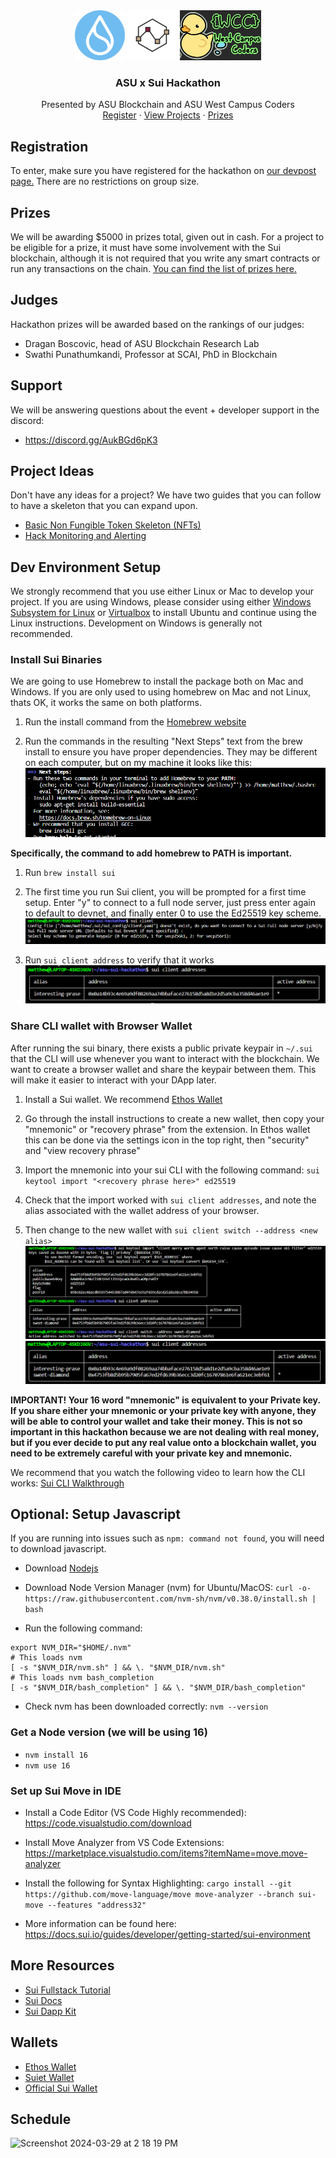 
<div align="center">
    <div class="flex-container"><!-- .element: style="display: flex; flex-direction: row" -->
      <img src="images/sui.png" alt="Logo" width="80" height="80">
      <img src="images/blockchainatasu.jpeg" alt="Logo" width="80" height="80">
      <img src="images/wcc.jpg" alt="Logo" width="130" height="80">
    </div>

<h3 align="center">ASU x Sui Hackathon</h3>

  <p align="center">
    Presented by ASU Blockchain and ASU West Campus Coders
    <br />
    <a href="https://asu-x-sui-hackathon.devpost.com/">Register</a>
    ·
    <a href="https://asu-x-sui-hackathon.devpost.com/project-gallery">View Projects</a>
    ·
    <a href="https://asu-x-sui-hackathon.devpost.com/#prizes">Prizes</a>
  </p>
</div>

## Registration
To enter, make sure you have registered for the hackathon on [our devpost page.](https://asu-x-sui-hackathon.devpost.com) There are no restrictions on group size.

## Prizes
We will be awarding $5000 in prizes total, given out in cash. For a project to be eligible for a prize, it must have some involvement with the Sui blockchain, although it is not required that you write any smart contracts or run any transactions on the chain. [You can find the list of prizes here.](https://asu-x-sui-hackathon.devpost.com/#prizes)

## Judges
Hackathon prizes will be awarded based on the rankings of our judges:
- Dragan Boscovic, head of ASU Blockchain Research Lab
- Swathi Punathumkandi, Professor at SCAI, PhD in Blockchain

## Support
We will be answering questions about the event + developer support in the discord:
- https://discord.gg/AukBGd6pK3

## Project Ideas
Don't have any ideas for a project? We have two guides that you can follow to have a skeleton that you can expand upon.

- [Basic Non Fungible Token Skeleton (NFTs)](nft-project/nft.md)
- [Hack Monitoring and Alerting]()

## Dev Environment Setup

We strongly recommend that you use either Linux or Mac to develop your project. If you are using Windows, please consider using either [Windows Subsystem for Linux](https://learn.microsoft.com/en-us/windows/wsl/install) or [Virtualbox](https://www.virtualbox.org/wiki/Downloads) to install Ubuntu and continue using the Linux instructions. Development on Windows is generally not recommended.

### Install Sui Binaries
We are going to use Homebrew to install the package both on Mac and Windows. If you are only used to using homebrew on Mac and not Linux, thats OK, it works the same on both platforms.

1. Run the install command from the [Homebrew website](https://brew.sh/)

2. Run the commands in the resulting "Next Steps" text from the brew install to ensure you have proper dependencies. They may be different on each computer, but on my machine it looks like this: ![next steps](images/next-steps.png)

**Specifically, the command to add homebrew to PATH is important.**

1. Run `brew install sui`

2. The first time you run Sui client, you will be prompted for a first time setup. Enter "y" to connect to a full node server, just press enter again to default to devnet, and finally enter 0 to use the Ed25519 key scheme.
![client init](images/init-client.png)

3. Run `sui client address` to verify that it works
![sui client address](images/sui-client-address.png)

### Share CLI wallet with Browser Wallet
After running the sui binary, there exists a public private keypair in `~/.sui` that the CLI will use whenever you want to interact with the blockchain. We want to create a browser wallet and share the keypair between them. This will make it easier to interact with your DApp later.
1. Install a Sui wallet. We recommend [Ethos Wallet](https://chromewebstore.google.com/detail/ethos-sui-wallet/mcbigmjiafegjnnogedioegffbooigli?pli=1)

2. Go through the install instructions to create a new wallet, then copy your "mnemonic" or "recovery phrase" from the extension. In Ethos wallet this can be done via the settings icon in the top right, then "security" and "view recovery phrase"

3. Import the mnemonic into your sui CLI with the following command: `sui keytool import "<recovery phrase here>" ed25519`

4. Check that the import worked with `sui client addresses`, and note the alias associated with the wallet address of your browser.

5. Then change to the new wallet with `sui client switch --address <new alias>`
![import process](images/import.png)
![verify-swap](images/verify-swap.png)


**IMPORTANT! Your 16 word "mnemonic" is equivalent to your Private key. If you share either your mnemonic or your private key with anyone, they will be able to control your wallet and take their money. This is not so important in this hackathon because we are not dealing with real money, but if you ever decide to put any real value onto a blockchain wallet, you need to be extremely careful with your private key and mnemonic.**

We recommend that you watch the following video to learn how the CLI works: [Sui CLI Walkthrough](https://www.youtube.com/watch?v=Ypmjzy_QRM8)

## Optional: Setup Javascript
If you are running into issues such as ```npm: command not found```, you will need to download javascript.

- Download <a href="https://nodejs.org/en/">Nodejs</a>

- Download Node Version Manager (nvm) for Ubuntu/MacOS: ```curl -o- https://raw.githubusercontent.com/nvm-sh/nvm/v0.38.0/install.sh | bash```

- Run the following command: 
```
export NVM_DIR="$HOME/.nvm"
# This loads nvm
[ -s "$NVM_DIR/nvm.sh" ] && \. "$NVM_DIR/nvm.sh"
# This loads nvm bash_completion
[ -s "$NVM_DIR/bash_completion" ] && \. "$NVM_DIR/bash_completion"
```

- Check nvm has been downloaded correctly: ```nvm --version```

### Get a Node version (we will be using 16)
- ```nvm install 16```
- ```nvm use 16```

### Set up Sui Move in IDE
- Install a Code Editor (VS Code Highly recommended): https://code.visualstudio.com/download
- Install Move Analyzer from VS Code Extensions: https://marketplace.visualstudio.com/items?itemName=move.move-analyzer
- Install the following for Syntax Highlighting: 
```cargo install --git https://github.com/move-language/move move-analyzer --branch sui-move --features "address32"```

- More information can be found here: https://docs.sui.io/guides/developer/getting-started/sui-environment


## More Resources

- <a href="https://www.youtube.com/watch?v=FBJjgZiia6g&list=PLvrJ-5wsCykchZnZBIxj1NB_gwZqkfpLz">Sui Fullstack Tutorial</a>
- <a href="https://docs.sui.io/guides">Sui Docs</a>
- <a href="https://sdk.mystenlabs.com/dapp-kit">Sui Dapp Kit</a>

## Wallets
- <a href="https://chromewebstore.google.com/detail/ethos-sui-wallet/mcbigmjiafegjnnogedioegffbooigli">Ethos Wallet</a>
- <a href="https://chromewebstore.google.com/detail/suiet-sui-wallet/khpkpbbcccdmmclmpigdgddabeilkdpd">Suiet Wallet</a>
- <a href="https://chromewebstore.google.com/detail/sui-wallet/opcgpfmipidbgpenhmajoajpbobppdil">Official Sui Wallet</a>

## Schedule
<img width="853" alt="Screenshot 2024-03-29 at 2 18 19 PM" src="https://github.com/mattjurenka/asu-sui-hackathon/assets/93841932/72136db5-3367-493b-bf55-9e976d16ad11">

